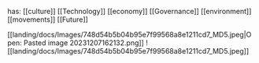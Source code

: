 has:
[[culture]]
[[Technology]]
[[economy]]
[[Governance]]
[[environment]]
[[movements]]
[[Future]]

[[landing/docs/Images/748d54b5b04b95e7f99568a8e1211cd7_MD5.jpeg|Open: Pasted image 20231207162132.png]]
![[landing/docs/Images/748d54b5b04b95e7f99568a8e1211cd7_MD5.jpeg]]